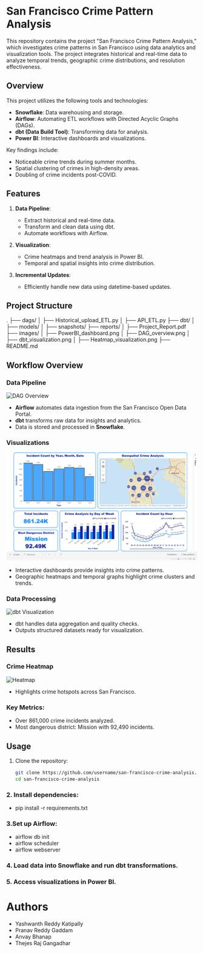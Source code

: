 # San Francisco Crime Pattern Analysis

This repository contains the project "San Francisco Crime Pattern Analysis," which investigates crime patterns in San Francisco using data analytics and visualization tools. The project integrates historical and real-time data to analyze temporal trends, geographic crime distributions, and resolution effectiveness.

## Overview

This project utilizes the following tools and technologies:
- **Snowflake**: Data warehousing and storage.
- **Airflow**: Automating ETL workflows with Directed Acyclic Graphs (DAGs).
- **dbt (Data Build Tool)**: Transforming data for analysis.
- **Power BI**: Interactive dashboards and visualizations.

Key findings include:
- Noticeable crime trends during summer months.
- Spatial clustering of crimes in high-density areas.
- Doubling of crime incidents post-COVID.

## Features

1. **Data Pipeline**: 
   - Extract historical and real-time data.
   - Transform and clean data using dbt.
   - Automate workflows with Airflow.

2. **Visualization**:
   - Crime heatmaps and trend analysis in Power BI.
   - Temporal and spatial insights into crime distribution.

3. **Incremental Updates**:
   - Efficiently handle new data using datetime-based updates.

## Project Structure

. ├── dags/ │ ├── Historical_upload_ETL.py │ ├── API_ETL.py ├── dbt/ │ ├── models/ │ ├── snapshots/ ├── reports/ │ ├── Project_Report.pdf ├── images/ │ ├── PowerBI_dashboard.png │ ├── DAG_overview.png │ ├── dbt_visualization.png │ ├── Heatmap_visualization.png ├── README.md


## Workflow Overview

### Data Pipeline
![DAG Overview](images/DAG_overview.png)

- **Airflow** automates data ingestion from the San Francisco Open Data Portal.
- **dbt** transforms raw data for insights and analytics.
- Data is stored and processed in **Snowflake**.

### Visualizations
![Power BI Dashboard](images/Dashboard.png)

- Interactive dashboards provide insights into crime patterns.
- Geographic heatmaps and temporal graphs highlight crime clusters and trends.

### Data Processing
![dbt Visualization](images/dbt_visualization.png)

- dbt handles data aggregation and quality checks.
- Outputs structured datasets ready for visualization.

## Results

### Crime Heatmap
![Heatmap](images/Heatmap_visualization.png)

- Highlights crime hotspots across San Francisco.

### Key Metrics:
- Over 861,000 crime incidents analyzed.
- Most dangerous district: Mission with 92,490 incidents.

## Usage

1. Clone the repository:
   ```bash
   git clone https://github.com/username/san-francisco-crime-analysis.git
   cd san-francisco-crime-analysis

### 2. Install dependencies:
- pip install -r requirements.txt
  
### 3.Set up Airflow:
- airflow db init
- airflow scheduler
- airflow webserver
  
### 4. Load data into Snowflake and run dbt transformations.
### 5. Access visualizations in Power BI.

# Authors
- Yashwanth Reddy Katipally
- Pranav Reddy Gaddam
- Anvay Bhanap
- Thejes Raj Gangadhar
